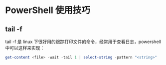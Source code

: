 # PowerShell 使用技巧

## tail -f

tail -f 是 linux 下很好用的跟踪打印文件的命令，经常用于查看日志，powershell 中可以这样来实现：

```powershell
get-content <file> -wait -tail 1 | select-string -pattern "<string>"
```

